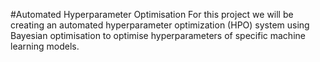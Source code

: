 #Automated Hyperparameter Optimisation
For this project we will be creating an automated hyperparameter optimization (HPO) system using Bayesian optimisation to optimise hyperparameters of specific machine learning models.
